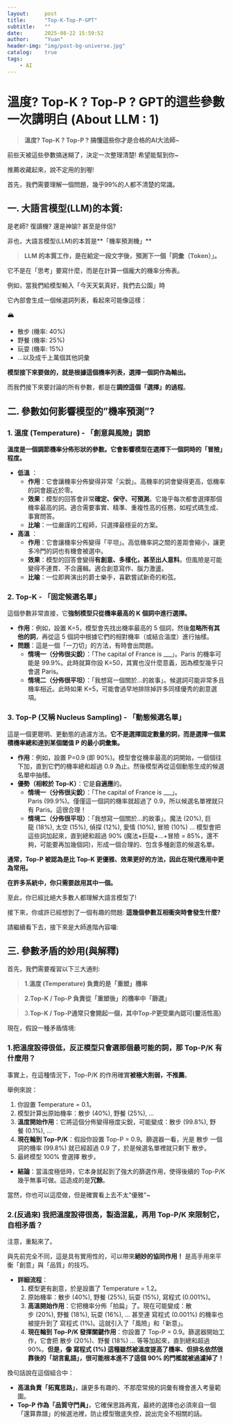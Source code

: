 ```yaml
---
layout:     post
title:      "Top-K-Top-P-GPT"
subtitle:   ""
date:       2025-08-22 15:59:52
author:     "Yuan"
header-img: "img/post-bg-universe.jpg"
catalog:    true
tags:
    - AI
---
```

# 溫度? Top-K ? Top-P ? GPT的這些參數一次講明白 (About LLM : 1)

> **溫度? Top-K ? Top-P ?  搞懂這些你才是合格的AI大法師~**
> 

前些天被這些參數搞迷糊了，決定一次整理清楚! 希望能幫到你~

推薦收藏起來，說不定用的到喔!

首先，我們需要理解一個問題，幾乎99%的人都不清楚的常識。

## 一. 大語言模型(LLM)的本質:

是老師? 復讀機? 還是神諭? 甚至是伴侶?

非也，大語言模型(LLM)的本質是**「機率預測機」**

> **LLM 的本質工作，是在給定一段文字後，預測下一個「詞彙（Token）」。**
> 

它不是在「思考」要寫什麼，而是在計算一個龐大的機率分佈表。

例如，當我們給模型輸入「今天天氣真好，我們去公園」時

它內部會生成一個候選詞列表，看起來可能像這樣：

<aside>
🏔️

- 散步 (機率: 40%)
- 野餐 (機率: 25%)
- 玩耍 (機率: 15%)
- ...以及成千上萬個其他詞彙
</aside>

**模型接下來要做的，就是根據這個機率列表，選擇一個詞作為輸出。**

而我們接下來要討論的所有參數，都是在**調控這個「選擇」的過程**。

## 二. 參數如何影響模型的”機率預測”?

### **1. 溫度 (Temperature) - 「創意與風險」調節**

**溫度是一個調節機率分佈形狀的參數。它會影響模型在選擇下一個詞時的「冒險」程度。**

- **低溫** ：
    - **作用**：它會讓機率分佈變得非常「尖銳」。高機率的詞會變得更高，低機率的詞會趨近於零。
    - **效果**：模型的回答會非常**確定、保守、可預測**。它幾乎每次都會選擇那個機率最高的詞。適合需要事實、精準、重複性高的任務，如程式碼生成、事實問答。
    - **比喻**：一位嚴謹的工程師，只選擇最穩妥的方案。
- **高溫** ：
    - **作用**：它會讓機率分佈變得「平坦」。高低機率詞之間的差距會縮小，讓更多冷門的詞也有機會被選中。
    - **效果**：模型的回答會變得**有創意、多樣化，甚至出人意料**。但風險是可能變得不連貫、不合邏輯。適合創意寫作、腦力激盪。
    - **比喻**：一位即興演出的爵士樂手，喜歡嘗試新奇的和弦。

### **2. Top-K - 「固定候選名單」**

這個參數非常直接，它**強制模型只從機率最高的 K 個詞中進行選擇。**

- **作用**：例如，設置 K=5，模型會先找出機率最高的 5 個詞，然後**忽略所有其他的詞**，再從這 5 個詞中根據它們的相對機率（或結合溫度）進行抽樣。
- **問題**：這是一個「一刀切」的方法，有時會出問題。
    - **情境一（分佈很尖銳）**：「The capital of France is ___」。Paris 的機率可能是 99.9%。此時就算你設 K=50，其實也沒什麼意義，因為模型幾乎只會選 Paris。
    - **情境二（分佈很平坦）**：「我想寫一個關於...的故事」。候選詞可能非常多且機率相近。此時如果 K=5，可能會過早地排除掉許多同樣優秀的創意選項。

### **3. Top-P (又稱 Nucleus Sampling) - 「動態候選名單」**

這是一個更聰明、更動態的過濾方法。**它不是選擇固定數量的詞，而是選擇一個累積機率總和達到某個閾值 P 的最小詞彙集。**

- **作用**：例如，設置 P=0.9 (即 90%)。模型會從機率最高的詞開始，一個個往下加，直到它們的機率總和超過 0.9 為止。然後模型再從這個動態生成的候選名單中抽樣。
- **優勢（相較於 Top-K）**：它是**自適應**的。
    - **情境一（分佈很尖銳）**：「The capital of France is ___」。Paris (99.9%)。僅僅這一個詞的機率就超過了 0.9，所以候選名單裡就只有 Paris。這很合理！
    - **情境二（分佈很平坦）**：「我想寫一個關於...的故事」。魔法 (20%), 巨龍 (18%), 太空 (15%), 偵探 (12%), 愛情 (10%), 冒險 (10%) ... 模型會把這些詞加起來，直到總和超過 90% (魔法+巨龍+...+冒險 = 85%，還不夠，可能要再加幾個詞)，形成一個合理的、包含多種創意的候選名單。

**通常，Top-P 被認為是比 Top-K 更優雅、效果更好的方法，因此在現代應用中更為常用。**

**在許多系統中，你只需要啟用其中一個。**

至此，你已經比絕大多數人都理解大語言模型了!

接下來，你或許已經想到了一個有趣的問題: **這幾個參數互相衝突時會發生什麼?**

請繼續看下去，接下來是大師進階內容囉:

## 三. 參數矛盾的妙用(與解釋)

首先，我們需要複習以下三大通則:

> **1.溫度 (Temperature) 負責的是「重塑」機率**
> 

> **2.Top-K / Top-P 負責從「重塑後」的機率中「篩選」**
> 

> 3.**Top-K / Top-P通常只會開起一個，其中Top-P更受業內認可(靈活性高)**
> 

現在，假設一種矛盾情境:

### **1.把溫度設得很低，反正模型只會選那個最可能的詞，那 Top-P/K 有什麼用？**

事實上，在這種情況下，Top-P/K 的作用確實**被極大削弱，不推薦**。

舉例來說：

1. 你設置 Temperature = 0.1。
2. 模型計算出原始機率：散步 (40%), 野餐 (25%), ...
3. **溫度開始作用**：它將這個分佈變得極度尖銳，可能變成：散步 (99.8%), 野餐 (0.1%), ...
4. **現在輪到 Top-P/K**：假設你設置 Top-P = 0.9。篩選器一看，光是 散步 一個詞的機率 (99.8%) 就已經超過 0.9 了，於是候選名單裡就只剩下 散步。
5. 最終模型 100% 會選擇 散步。
- **結論**：當溫度極低時，它本身就起到了強大的篩選作用，使得後續的 Top-P/K 幾乎無事可做。這造成的是**冗餘**。

當然，你也可以這麼做，但是確實看上去不太"優雅"~

### **2.(反過來) 我把溫度設得很高，製造混亂，再用 Top-P/K 來限制它，自相矛盾？**

注意，重點來了。

與先前完全不同，這是具有實用性的，可以帶來**絕妙的協同作用！** 是高手用來平衡「創意」與「品質」的技巧。

- **詳細流程**：
    1. 模型更有創意，於是設置了 Temperature = 1.2。
    2. 原始機率：散步 (40%), 野餐 (25%), 玩耍 (15%), 寫程式 (0.001%)。
    3. **高溫開始作用**：它把機率分佈「拍扁」了。現在可能變成：散步 (20%), 野餐 (18%), 玩耍 (16%), ... 甚至連 寫程式 (0.001%) 的機率也被提升到了 寫程式 (1%)。這就引入了「風險」和「新意」。
    4. **現在輪到 Top-P/K 發揮關鍵作用**：你設置了 Top-P = 0.9。篩選器開始工作，它會把 散步 (20%)、野餐 (18%) ... 等等加起來，直到總和超過 90%。**但是，像 寫程式 (1%) 這種雖然被溫度提高了機率、但排名依然很靠後的「胡言亂語」，很可能根本進不了這個 90% 的門檻就被過濾掉了！**

換句話說在這個組合中：

- **高溫負責「拓寬思路」**，讓更多有趣的、不那麼常規的詞彙有機會進入考量範圍。
- **Top-P 作為「品質守門員」**，它確保思路再寬，最終的選擇也必須來自一個「還算靠譜」的候選池裡，防止模型徹底失控，說出完全不相關的話。